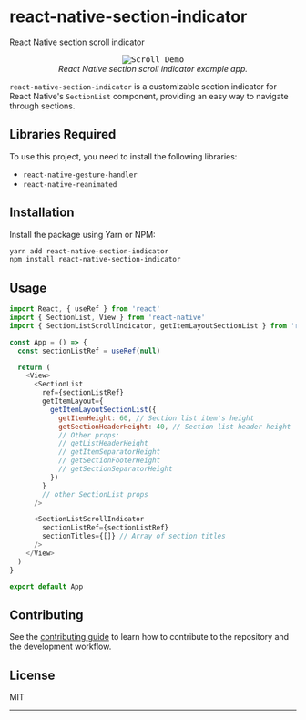 # react-native-section-indicator

React Native section scroll indicator

<p align="center" >
  <kbd>
    <img
      src="https://github.com/sunrise1002/react-native-section-indicator/docs/assets/scroll.gif?raw=true"
      title="Scroll Demo"
    >
  </kbd>
  <br>
  <em>React Native section scroll indicator example app.</em>
</p>

`react-native-section-indicator` is a customizable section indicator for React Native's `SectionList` component, providing an easy way to navigate through sections.

## Libraries Required

To use this project, you need to install the following libraries:

- `react-native-gesture-handler`
- `react-native-reanimated`

## Installation

Install the package using Yarn or NPM:

```sh
yarn add react-native-section-indicator
npm install react-native-section-indicator
```

## Usage

```js
import React, { useRef } from 'react'
import { SectionList, View } from 'react-native'
import { SectionListScrollIndicator, getItemLayoutSectionList } from 'react-native-section-indicator'

const App = () => {
  const sectionListRef = useRef(null)

  return (
    <View>
      <SectionList
        ref={sectionListRef}
        getItemLayout={
          getItemLayoutSectionList({
            getItemHeight: 60, // Section list item's height
            getSectionHeaderHeight: 40, // Section list header height
            // Other props:
            // getListHeaderHeight
            // getItemSeparatorHeight
            // getSectionFooterHeight
            // getSectionSeparatorHeight
          })
        }
        // other SectionList props
      />

      <SectionListScrollIndicator
        sectionListRef={sectionListRef}
        sectionTitles={[]} // Array of section titles
      />
    </View>
  )
}

export default App

```

## Contributing

See the [contributing guide](CONTRIBUTING.md) to learn how to contribute to the repository and the development workflow.

## License

MIT

---
